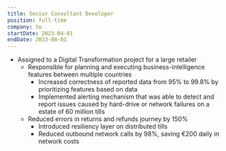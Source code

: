 ```yaml
---
title: Senior Consultant Developer
position: full-time
company: tw
startDate: 2023-04-01
endDate: 2023-08-01
---
```

- Assigned to a Digital Transformation project for a large retailer
  - Responsible for planning and executing business-intelligence features between multiple countries
    - Increased correctness of reported data from 95% to 99.8% by prioritizing features based on data
    - Implemented alerting mechanism that was able to detect and report issues caused by hard-drive or network failures on a estate of 60 million tills
  - Reduced errors in returns and refunds journey by 150%
    - Introduced resiliency layer on distributed tills
    - Reduced outbound network calls by 98%, saving €200 daily in network costs
